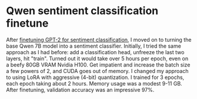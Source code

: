 # Qwen sentiment classification finetune

After [finetuning GPT-2 for sentiment classification](https://github.com/ishanjmukherjee/gpt2-sentiment-classification-finetune), I moved on to turning the base Qwen 7B model into a sentiment classifier. Initially, I tried the same approach as I had before: add a classification head, unfreeze the last two layers, hit "train". Turned out it would take over 5 hours per epoch, even on a beefy 80GB VRAM Nvidia H100. Get impatient and increase the batch size a few powers of 2, and CUDA goes out of memory. I changed my approach to using LoRA with aggressive (4-bit) quantization. I trained for 3 epochs, each epoch taking about 2 hours. Memory usage was a modest 9-11 GB. After finetuning, validation accuracy was an impressive 97%. 
